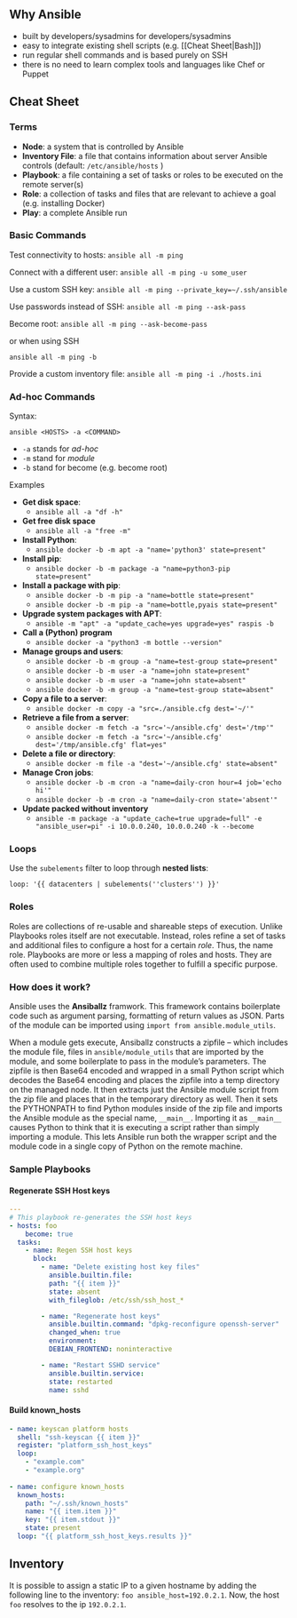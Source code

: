 
## Why Ansible
- built by developers/sysadmins for developers/sysadmins
- easy to integrate existing shell scripts (e.g. [[Cheat Sheet|Bash]])
- run regular shell commands and is based purely on SSH
- there is no need to learn complex tools and languages like Chef or Puppet

## Cheat Sheet

### Terms
- **Node**: a system that is controlled by Ansible
- **Inventory File**: a file that contains information about server Ansible controls (default: `/etc/ansible/hosts` )
- **Playbook**: a file containing a set of tasks or roles to be executed on the remote server(s)
- **Role**: a collection of tasks and files that are relevant to achieve a goal (e.g. installing Docker)
- **Play**: a complete Ansible run

### Basic Commands
Test connectivity to hosts:
`ansible all -m ping`

Connect with a different user:
`ansible all -m ping -u some_user`

Use a custom SSH key:
`ansible all -m ping --private_key=~/.ssh/ansible`

Use passwords instead of SSH:
`ansible all -m ping --ask-pass`

Become root:
`ansible all -m ping --ask-become-pass`

or when using SSH

`ansible all -m ping -b`

Provide a custom inventory file:
`ansible all -m ping -i ./hosts.ini`

### Ad-hoc Commands
Syntax:

`ansible <HOSTS> -a <COMMAND>`

- `-a` stands for *ad-hoc*
- `-m` stand for *module*
- `-b` stand for become (e.g. become root)

Examples
- **Get disk space**: 
  - `ansible all -a "df -h"`
- **Get free disk space**
  - `ansible all -a "free -m"`
- **Install Python**:
  - `ansible docker -b -m apt -a "name='python3' state=present"`
- **Install pip**:
  -  `ansible docker -b -m package -a "name=python3-pip state=present"`
- **Install a package with pip**:
  - `ansible docker -b -m pip -a "name=bottle state=present"`
  - `ansible docker -b -m pip -a "name=bottle,pyais state=present"`
- **Upgrade system packages with APT**:
  - `ansible -m "apt" -a "update_cache=yes upgrade=yes" raspis -b`
- **Call a (Python) program**
  - `ansible docker -a "python3 -m bottle --version"`
- **Manage groups and users**:
  - `ansible docker -b -m group -a "name=test-group state=present"`
  - `ansible docker -b -m user -a "name=john state=present"`
  - `ansible docker -b -m user -a "name=john state=absent"`
  - `ansible docker -b -m group -a "name=test-group state=absent"`
- **Copy a file to a server**:
  - `ansible docker -m copy -a "src=./ansible.cfg dest='~/'"`
- **Retrieve a file from a server**:
  - `ansible docker -m fetch -a "src='~/ansible.cfg' dest='/tmp'"`
  - `ansible docker -m fetch -a "src='~/ansible.cfg' dest='/tmp/ansible.cfg' flat=yes"`
- **Delete a file or directory**:
  - `ansible docker -m file -a "dest='~/ansible.cfg' state=absent"`
- **Manage Cron jobs**:
  - `ansible docker -b -m cron -a "name=daily-cron hour=4 job='echo hi'"`
  - `ansible docker -b -m cron -a "name=daily-cron state='absent'"`
- **Update packed without inventory**
  - `ansible -m package -a "update_cache=true upgrade=full" -e "ansible_user=pi" -i 10.0.0.240, 10.0.0.240 -k --become`

### Loops

Use the `subelements` filter to loop through **nested lists**:

`loop: '{{ datacenters | subelements(''clusters'') }}'`

### Roles

Roles are collections of re-usable and shareable steps of execution. Unlike Playbooks roles itself are not executable. Instead, roles refine a set of tasks and additional files to configure a host for a certain *role*. Thus, the name role. Playbooks are more or less a mapping of roles and hosts. They are often used to combine multiple roles together to fulfill a specific purpose.

### How does it work?

Ansible uses the **Ansiballz** framwork. This framework contains boilerplate code such as argument parsing, formatting of return values as JSON. Parts of the module can be imported using `import from ansible.module_utils`.

When a module gets execute, Ansiballz constructs a zipfile – which includes the module file, files in `ansible/module_utils` that are imported by the module, and some boilerplate to pass in the module’s parameters. The zipfile is then Base64 encoded and wrapped in a small Python script which decodes the Base64 encoding and places the zipfile into a temp directory on the managed node. It then extracts just the Ansible module script from the zip file and places that in the temporary directory as well. Then it sets the PYTHONPATH to find Python modules inside of the zip file and imports the Ansible module as the special name, `__main__`. Importing it as `__main__` causes Python to think that it is executing a script rather than simply importing a module. This lets Ansible run both the wrapper script and the module code in a single copy of Python on the remote machine.

### Sample Playbooks

#### Regenerate SSH Host keys

```yml
--- 
# This playbook re-generates the SSH host keys 
- hosts: foo 
	become: true 
  tasks: 
    - name: Regen SSH host keys 
      block: 
        - name: "Delete existing host key files" 
          ansible.builtin.file: 
          path: "{{ item }}" 
          state: absent 
          with_fileglob: /etc/ssh/ssh_host_* 

        - name: "Regenerate host keys" 
          ansible.builtin.command: "dpkg-reconfigure openssh-server" 
          changed_when: true 
          environment: 
          DEBIAN_FRONTEND: noninteractive 

        - name: "Restart SSHD service" 
          ansible.builtin.service: 
          state: restarted 
          name: sshd
```

#### Build known_hosts

```yaml
- name: keyscan platform hosts
  shell: "ssh-keyscan {{ item }}"
  register: "platform_ssh_host_keys"
  loop:
    - "example.com"
    - "example.org"
    
- name: configure known_hosts
  known_hosts:
    path: "~/.ssh/known_hosts"
    name: "{{ item.item }}"
    key: "{{ item.stdout }}"
    state: present
  loop: "{{ platform_ssh_host_keys.results }}"
```

## Inventory

It is possible to assign a static IP to a given hostname by adding the following line to the inventory: `foo ansible_host=192.0.2.1`. Now, the host `foo` resolves to the ip `192.0.2.1`.

